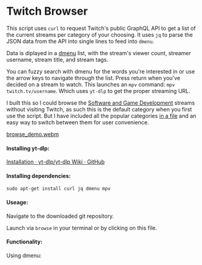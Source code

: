# Twitch Browser

This script uses `curl` to request Twitch's public GraphQL API to get a list of the current streams per category of your choosing. It uses `jq` to parse the JSON data from the API into single lines to feed into `dmenu`.

Data is diplayed in a [dmenu](https://wiki.archlinux.org/title/dmenu) list, with the stream's viewer count, streamer username, stream title, and stream tags. 

You can fuzzy search with dmenu for the words you're interested in or use the arrow keys to navigate through the list. 
Press return when you've decided on a stream to watch. This launches an `mpv` command: `mpv twitch.tv/username`. 
Which uses `yt-dlp` to get the proper streaming URL.

I built this so I could browse the [Software and Game Development](https://www.twitch.tv/directory/game/Software%20and%20Game%20Development) streams without visiting Twitch, as such this is the default category when you first use the script. But I have included all the popular categories [in a file](https://github.com/leafstrat/Twitch-Browser/blob/main/categories) and an easy way to switch between them for user convenience.

[browse_demo.webm](https://github.com/leafstrat/Twitch-Browser/assets/4014775/aa32571b-3724-40a2-8404-b861fe2f61e8)

#### Installing yt-dlp:
[Installation · yt-dlp/yt-dlp Wiki · GitHub](https://github.com/yt-dlp/yt-dlp/wiki/Installation)

#### Installing dependencies:
```
sudo apt-get install curl jq dmenu mpv
```

#### Useage:
Navigate to the downloaded git repository.

Launch via `browse` in your terminal or by clicking on this file.

#### Functionality:
Using dmenu:
- Switch the stream category by selecting the entry `[ category]`
- Switch the stream sorting order by selecting `[  sorting]`
- Open the config file in your preferred system editor `[   config]`

## Config file:
`dmenu_lines="20"` how many dmenu rows of streams to display at once

`dmenu_color_text="#999"` dmenu text color

`dmenu_color_background="#111"` dmenu background

`dmenu_color_selected_text="red"` dmenu highlighted line text color

`dmenu_color_selected_background="black"` dmenu highlighted line text background

`dmenu_font="Monospace-9"` dmenu font-name and font-size

`twitch_language="\"EN\""` choose which language you want for your streams, change to `""` for no preferred language

`keywords="python\|linux\|cpp"` streams containing these keywords are placed at the top of the list

`mpv_options=""` optional configurations to send with the mpv instance that opens the stream URL

`open_chat=""` yes OR `""`, if enabled this opens the streamer's chatroom in the browser specified below

`browser_choice="chromium-browser"` 

`browser_options="--new-window"` optional configurations to send with the browser instance that opens the chat URL

